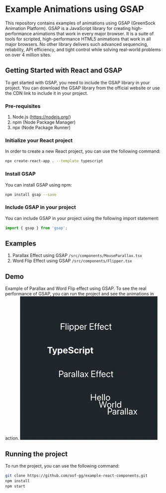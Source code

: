 # Example Animations using GSAP
This repository contains examples of animations using GSAP (GreenSock Animation Platform). GSAP is a JavaScript library for creating high-performance animations that work in every major browser. It is a suite of tools for scripted, high-performance HTML5 animations that work in all major browsers. No other library delivers such advanced sequencing, reliability, API efficiency, and tight control while solving real-world problems on over 4 million sites.

## Getting Started with React and GSAP
To get started with GSAP, you need to include the GSAP library in your project. You can download the GSAP library from the official website or use the CDN link to include it in your project.

### Pre-requisites
1. Node.js (https://nodejs.org/)
2. npm (Node Package Manager)
3. npx (Node Package Runner)

### Initialize your React project
In order to create a new React project, you can use the following command:
```bash
npx create-react-app . --template typescript
```

### Install GSAP
You can install GSAP using npm:
```bash
npm install gsap --save
```

### Include GSAP in your project
You can include GSAP in your project using the following import statement:
```javascript
import { gsap } from 'gsap';
```

## Examples
1. Parallax Effect using GSAP `/src/components/MouseParallax.tsx`
2. Word Flip Effect using GSAP `/src/components/Flipper.tsx`

## Demo
Example of Parallax and Word Flip effect using GSAP. To see the real performance of GSAP, you can run the project and see the animations in action.
![Parallax and Word Flip](/data/parallax-flipper.gif)

## Running the project
To run the project, you can use the following command:
```bash
git clone https://github.com/oof-gg/example-react-components.git
npm install
npm start
```
